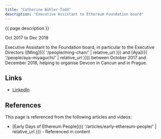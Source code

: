 ```yaml
---
title: "Catherine Bühler-Todd"
description: "Executive Assistant to Ethereum Foundation board"
---
```


{{ page.description }}

Oct 2017 to Dec 2018

Executive Assistant to the Foundation board, in particular to the Executive Directors ([Ming]({{ '/people/ming-chan/' | relative_url }}) and [Aya]({{ '/people/aya-miyaguchi/' | relative_url }})) between October 2017 and December 2018, helping to organise Devcon in Cancun and in Prague.

## Links

- [LinkedIn](https://www.linkedin.com/in/catherine-b%C3%BChler-todd-b377a3153/)

## References

This page is referenced from the following articles and videos:

- [Early Days of Ethereum People]({{ '/articles/early-ethereum-people/' | relative_url }}) - Referenced in content
